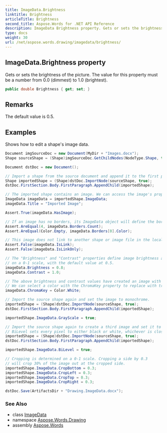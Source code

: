 ```yaml
---
title: ImageData.Brightness
linktitle: Brightness
articleTitle: Brightness
second_title: Aspose.Words for .NET API Reference
description: ImageData Brightness property. Gets or sets the brightness of the picture. The value for this property must be a number from 0.0 dimmest to 1.0 brightest in C#.
type: docs
weight: 30
url: /net/aspose.words.drawing/imagedata/brightness/
---
```

## ImageData.Brightness property

Gets or sets the brightness of the picture. The value for this property must be a number from 0.0 (dimmest) to 1.0 (brightest).

```csharp
public double Brightness { get; set; }
```

## Remarks

The default value is 0.5.

## Examples

Shows how to edit a shape's image data.

```csharp
Document imgSourceDoc = new Document(MyDir + "Images.docx");
Shape sourceShape = (Shape)imgSourceDoc.GetChildNodes(NodeType.Shape, true)[0];

Document dstDoc = new Document();

// Import a shape from the source document and append it to the first paragraph.
Shape importedShape = (Shape)dstDoc.ImportNode(sourceShape, true);
dstDoc.FirstSection.Body.FirstParagraph.AppendChild(importedShape);

// The imported shape contains an image. We can access the image's properties and raw data via the ImageData object.
ImageData imageData = importedShape.ImageData;
imageData.Title = "Imported Image";

Assert.True(imageData.HasImage);

// If an image has no borders, its ImageData object will define the border color as empty.
Assert.AreEqual(4, imageData.Borders.Count);
Assert.AreEqual(Color.Empty, imageData.Borders[0].Color);

// This image does not link to another shape or image file in the local file system.
Assert.False(imageData.IsLink);
Assert.False(imageData.IsLinkOnly);

// The "Brightness" and "Contrast" properties define image brightness and contrast
// on a 0-1 scale, with the default value at 0.5.
imageData.Brightness = 0.8;
imageData.Contrast = 1.0;

// The above brightness and contrast values have created an image with a lot of white.
// We can select a color with the ChromaKey property to replace with transparency, such as white.
imageData.ChromaKey = Color.White;

// Import the source shape again and set the image to monochrome.
importedShape = (Shape)dstDoc.ImportNode(sourceShape, true);
dstDoc.FirstSection.Body.FirstParagraph.AppendChild(importedShape);

importedShape.ImageData.GrayScale = true;

// Import the source shape again to create a third image and set it to BiLevel.
// BiLevel sets every pixel to either black or white, whichever is closer to the original color.
importedShape = (Shape)dstDoc.ImportNode(sourceShape, true);
dstDoc.FirstSection.Body.FirstParagraph.AppendChild(importedShape);

importedShape.ImageData.BiLevel = true;

// Cropping is determined on a 0-1 scale. Cropping a side by 0.3
// will crop 30% of the image out at the cropped side.
importedShape.ImageData.CropBottom = 0.3;
importedShape.ImageData.CropLeft = 0.3;
importedShape.ImageData.CropTop = 0.3;
importedShape.ImageData.CropRight = 0.3;

dstDoc.Save(ArtifactsDir + "Drawing.ImageData.docx");
```

### See Also

* class [ImageData](../)
* namespace [Aspose.Words.Drawing](../../imagedata/)
* assembly [Aspose.Words](../../../)
